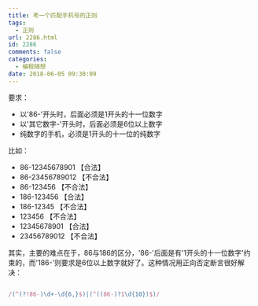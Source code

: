 ```yaml
---
title: 考一个匹配手机号的正则
tags:
  - 正则
url: 2286.html
id: 2286
comments: false
categories:
  - 编程随想
date: 2018-06-05 09:30:09
---
```


要求：
* 以'86-'开头时，后面必须是1开头的十一位数字
* 以'其它数字-'开头时，后面必须是6位以上数字
* 纯数字的手机，必须是1开头的十一位的纯数字

比如：
* 86-12345678901   【合法】
* 86-23456789012   【不合法】
* 86-123456        【不合法】
* 186-123456       【合法】
* 186-12345        【不合法】
* 123456           【不合法】
* 12345678901      【合法】
* 23456789012      【不合法】


其实，主要的难点在于，86与186的区分，'86-'后面是有'1开头的十一位数字'约束的，而'186-'则要求是6位以上数字就好了。这种情况用正向否定断言很好解决：

```javascript

/(^(?!86-)\d+-\d{6,}$)|(^((86-)?1\d{10})$)/

```